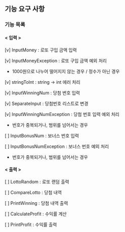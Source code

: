 ## 기능 요구 사항

### 기능 목록

#### < 입력 >


[v] InputMoney : 로또 구입 금액 입력

[v] InputMoneyException : 로또 구입 금액 예외 처리

- 1000원으로 나누어 떨어지지 않는 경우 / 정수가 아닌 경우

[v] stringToInt : string -> int 에러 처리

[v] InputWinningNum : 당첨 번호 입력

[v] SeparateInput : 당첨번호 리스트로 변경

[v] InputWinningNumException : 당첨 번호 입력 예외 처리

- 번호가 중복되거나, 범위를 넘어서는 경우 

[ ] InputBonusNum : 보너스 번호 입력

[ ] InputBonusNumException : 보너스 번호 예외 처리

- 번호가 중복되거나, 범위를 넘어서는 경우

#### < 출력 >

[ ] LottoRandom : 로또 랜덤 출력 

[ ] CompareLotto : 당첨 내역

[ ] PrintWinning : 당첨 내역 출력

[ ] CalculateProfit : 수익률 계산

[ ] PrintProfit : 수익률 출력
